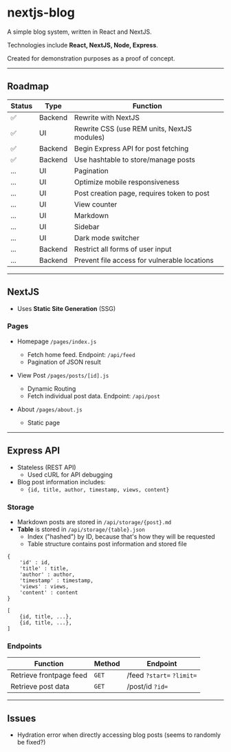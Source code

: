 # nextjs-blog 

A simple blog system, written in React and NextJS. 

Technologies include **React, NextJS, Node, Express**.

Created for demonstration purposes as a proof of concept.

---

## Roadmap
Status | Type | Function
-------|----------|----------
✅ | Backend | Rewrite with NextJS 
✅ | UI | Rewrite CSS (use REM units, NextJS modules) 
✅ | Backend | Begin Express API for post fetching 
✅ | Backend | Use hashtable to store/manage posts
... | UI | Pagination
... | UI | Optimize mobile responsiveness 
... | UI | Post creation page, requires token to post
... | UI | View counter
... | UI | Markdown 
... | UI | Sidebar
... | UI | Dark mode switcher
... | Backend | Restrict all forms of user input
... | Backend | Prevent file access for vulnerable locations 

---

## NextJS
* Uses **Static Site Generation** (SSG)

### **Pages**
* Homepage `/pages/index.js`
    * Fetch home feed. Endpoint: `/api/feed`
    * Pagination of JSON result

* View Post `/pages/posts/[id].js`
    * Dynamic Routing
    * Fetch individual post data. Endpoint: `/api/post`

* About `/pages/about.js` 
    * Static page

---

## Express API
* Stateless (REST API)
    * Used cURL for API debugging
* Blog post information includes:
    * `{id, title, author, timestamp, views, content}`

### Storage
* Markdown posts are stored in `/api/storage/{post}.md` 
* **Table** is stored in `/api/storage/{table}.json`
    * Index ("hashed") by ID, because that's how they will be requested
    * Table structure contains post information and stored file
```
{
    'id' : id,
    'title' : title,
    'author' : author,
    'timestamp' : timestamp,
    'views' : views,
    'content' : content
}
```

```
[
    {id, title, ...},
    {id, title, ...},
]
```

### **Endpoints**
Function | Method | Endpoint
---------|--------|-----------
Retrieve frontpage feed | `GET` | /feed `?start=` `?limit=`
Retrieve post data | `GET` | /post/id `?id=`

---

## Issues

* Hydration error when directly accessing blog posts (seems to randomly be fixed?)